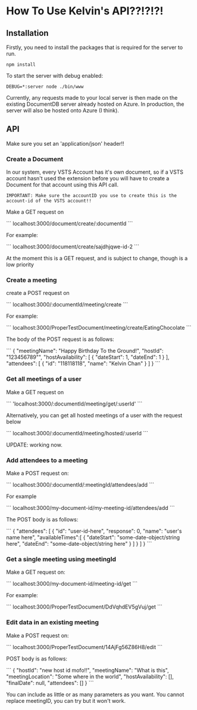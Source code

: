 <h1>How To Use Kelvin's API??!?!?!</h1>
<h2>Installation</h2>
<p>Firstly, you need to install the packages that is required for the server to run.</p>

```
npm install
```
<p>To start the server with debug enabled:</p>

```
DEBUG=*:server node ./bin/www
```
<p>
    Currently, any requests made to your local server is then made on the existing 
    DocumentDB server already hosted on Azure. In production, the server will also
    be hosted onto Azure (I think).
</p>


<h2>API</h2>

<p>Make sure you set an 'application/json' header!!</p>


<h3>Create a Document</h3>
<p>
    In our system, every VSTS Account has it's own document, so if a VSTS account hasn't used the extension before
    you will have to create a Document for that account using this API call.

    IMPORTANT: Make sure the accountID you use to create this is the account-id of the VSTS account!!
</p>
<p>Make a GET request on</p>
```
localhost:3000/document/create/:documentId
```
<p>For example:</p>
```
localhost:3000/document/create/sajdhjqwe-id-2
```
<p>At the moment this is a GET request, and is subject to change, though is a low priority<p>



<h3>Create a meeting</h3>
<p>create a POST request on </p>
```
localhost:3000/:documentId/meeting/create
```
<p>For example:</p>
```
localhost:3000/ProperTestDocument/meeting/create/EatingChocolate
```
<p>The body of the POST request is as follows:</p>
```
{
    "meetingName": "Happy Birthday To the Ground!",
    "hostId": "123456789"",
    "hostAvailability": [
        {
            "dateStart": 1,
            "dateEnd": 1
        }
    ],
    "attendees": [
        {
            "id": "118118118",
            "name": "Kelvin Chan"
        }
    ]        
}
```

<h3>Get all meetings of a user</h3>
<p>Make a GET request on</p>
```
'localhost:3000/:documentId/meeting/get/:userId'
```

<p>Alternatively, you can get all hosted meetings of a user with the request below</p>
```
localhost:3000/:documentId/meeting/hosted/:userId
```

<p>UPDATE: working now.</p>

<h3>Add attendees to a meeting</h3>
<p>Make a POST request on:</p>
```
localhost:3000/:documentId/:meetingId/attendees/add
```
<p>For example</p>
```
localhost:3000/my-document-id/my-meeting-id/attendees/add
```
<p>The POST body is as follows:</p>
```
{
    "attendees": [
        {
            "id": "user-id-here",
            "response": 0,
            "name": "user's name here",
            "availableTimes":[
                {
                    "dateStart": "some-date-object/string here",
                    "dateEnd": "some-date-object/string here"
                }
            ]
        }
    ]
}
```
<p>





<h3>Get a single meeting using meetingId</h3>
<p>Make a GET request on:</p>
```
localhost:3000/my-document-id/meeting-id/get
```
</p>For example:</p>
```
localhost:3000/ProperTestDocument/DdVqhdEV5gVuj/get
```

<h3>Edit data in an existing meeting</h3>
<p>Make a POST request on:</p>
```
localhost:3000/ProperTestDocument/14AjFg56Z86H8/edit
```
<p>POST body is as follows:</p>
```
{
	"hostId": "new host id mofo!!",
	"meetingName": "What is this",
	"meetingLocation": "Some where in the world",
	"hostAvailability": [],
	"finalDate": null,
	"attendees": []	
}
```

<p>You can include as little or as many parameters as you want. You cannot replace meetingID, you can try but it won't work.</p>